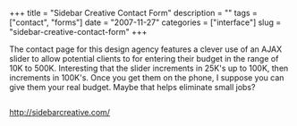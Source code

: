 +++
title = "Sidebar Creative Contact Form"
description = ""
tags = ["contact", "forms"]
date = "2007-11-27"
categories = ["interface"]
slug = "sidebar-creative-contact-form"
+++


<p>The contact page for this design agency features a clever use of an AJAX slider to allow potential clients to  for entering their budget in the range of 10K to 500K. Interesting that the slider increments in 25K's up to 100K, then increments in 100K's. Once you get them on the phone, I suppose you can give them your real budget. Maybe that helps eliminate small jobs?</p>
<div id="screens-full" class="clear"><div class="fullimg clear"><a href="http://media.konigi.com/interface/sidebarcreative-contactform-1.png" class="group" rel="group" title="1. "><img src="http://media.konigi.com/interface/sidebarcreative-contactform-1.png" alt="" class="img-responsive"></a></div></div>        
<p><a href="http://sidebarcreative.com/">http://sidebarcreative.com/</a></p>

